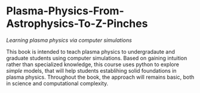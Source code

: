 # Plasma-Physics-From-Astrophysics-To-Z-Pinches
*Learning plasma physics via computer simulations*

This book is intended to teach plasma physics to undergradaute and graduate students using computer simulations. Based on gaining intuition rather than specialized knowledge, this course uses python to explore *simple* models, that will help students establihing solid foundations in plasma physics. Throughout the book, the approach will remains basic, both in science and computational complexity. 
